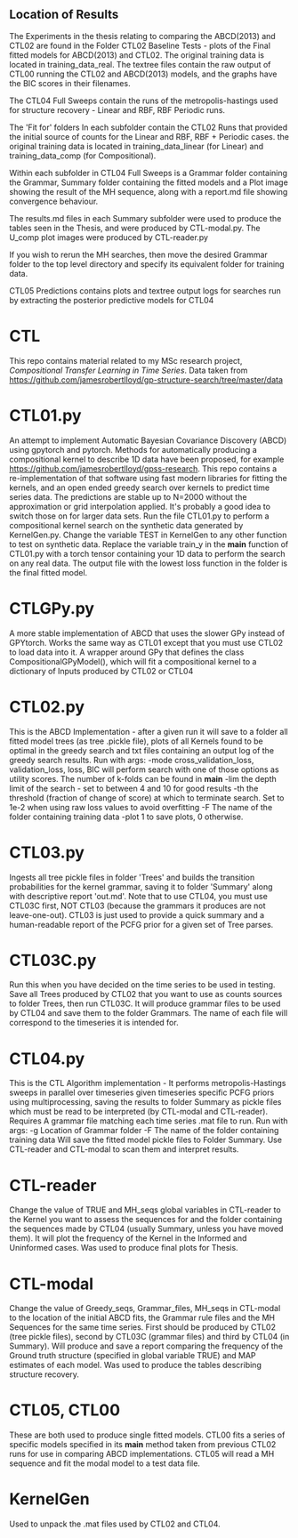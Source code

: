 ## Location of Results

The Experiments in the thesis relating to comparing the ABCD(2013) and CTL02 are found in the Folder CTL02 Baseline Tests - plots of the Final fitted models for ABCD(2013) and CTL02. The original training data is located in training_data_real. The textree files contain the raw output of CTL00 running the CTL02 and ABCD(2013) models, and the graphs have the BIC scores in their filenames.

The CTL04 Full Sweeps contain the runs of the metropolis-hastings used for structure recovery - Linear and RBF, RBF Periodic runs.

The 'Fit for' folders In each subfolder contain the CTL02 Runs that provided the initial source of counts for the Linear and RBF, RBF + Periodic cases. the original training data is located in training_data_linear (for Linear) and training_data_comp (for Compositional).

Within each subfolder in CTL04 Full Sweeps is a Grammar folder containing the Grammar, Summary folder containing the fitted models and a Plot image showing the result of the MH sequence, along with a report.md file showing convergence behaviour.

The results.md files in each Summary subfolder were used to produce the tables seen in the Thesis, and were produced by CTL-modal.py. The U_comp plot images were produced by CTL-reader.py

If you wish to rerun the MH searches, then move the desired Grammar folder to the top level directory and specify its equivalent folder for training data.

CTL05 Predictions contains plots and textree output logs for searches run by extracting the posterior predictive models for CTL04

# CTL
This repo contains material related to my MSc research project, *Compositional Transfer Learning in Time Series*. Data taken from https://github.com/jamesrobertlloyd/gp-structure-search/tree/master/data
# CTL01.py
An attempt to implement Automatic Bayesian Covariance Discovery (ABCD) using gpytorch and pytorch.
Methods for automatically producing a compositional kernel to describe 1D data have been proposed, for example https://github.com/jamesrobertlloyd/gpss-research. This repo contains a re-implementation of that software using fast modern libraries for fitting the kernels, and an open ended greedy search over kernels to predict time series data. The predictions are stable up to N=2000 without the approximation or grid interpolation applied. It's probably a good idea to switch those on for larger data sets.
Run the file CTL01.py to perform a compositional kernel search on the synthetic data generated by KernelGen.py. Change the variable TEST in KernelGen to any other function to test on synthetic data.
Replace the variable train_y in the __main__ function of CTL01.py with a torch tensor containing your 1D data to perform the search on any real data.
The output file with the lowest loss function in the folder is the final fitted model.
# CTLGPy.py
A more stable implementation of ABCD that uses the slower GPy instead of GPYtorch. Works the same way as CTL01 except that you must use CTL02 to load data into it. A wrapper around GPy that defines the class CompositionalGPyModel(), which will fit a compositional kernel to a dictionary of Inputs produced by CTL02 or CTL04
# CTL02.py
This is the ABCD Implementation - after a given run it will save to a folder all fitted model trees (as tree .pickle file), plots of all Kernels found to be optimal in the greedy search and txt files containing an output log of the greedy search results.
Run with args:
-mode cross_validation_loss, validation_loss, loss, BIC will perform search with one of those options as utility scores. The number of k-folds can be found in __main__
-lim the depth limit of the search - set to between 4 and 10 for good results
-th the threshold (fraction of change of score) at which to terminate search. Set to 1e-2 when using raw loss values to avoid overfitting
-F The name of the folder containing training data 
-plot 1 to save plots, 0 otherwise.
# CTL03.py
Ingests all tree pickle files in folder 'Trees' and builds the transition probabilities for the kernel grammar, saving it to folder 'Summary' along with descriptive report 'out.md'. Note that to use CTL04, you must use CTL03C first, NOT CTL03 (because the grammars it produces are not leave-one-out). CTL03 is just used to provide a quick summary and a human-readable report of the PCFG prior for a given set of Tree parses.
# CTL03C.py
Run this when you have decided on the time series to be used in testing. Save all Trees produced by CTL02 that you want to use as counts sources to folder Trees, then run CTL03C. It will produce grammar files to be used by CTL04 and save them to the folder Grammars. The name of each file will correspond to the timeseries it is intended for.
# CTL04.py
This is the CTL Algorithm implementation - It performs metropolis-Hastings sweeps in parallel over timeseries given timeseries specific PCFG priors using multiprocessing, saving the results to folder Summary as pickle files which must be read to be interpreted (by CTL-modal and CTL-reader). Requires A grammar file matching each time series .mat file to run.
Run with args:
-g Location of Grammar folder
-F The name of the folder containing training data
Will save the fitted model pickle files to Folder Summary. Use CTL-reader and CTL-modal to scan them and interpret results.

# CTL-reader
Change the value of TRUE and MH_seqs global variables in CTL-reader to the Kernel you want to assess the sequences for and the folder containing the sequences made by CTL04 (usually Summary, unless you have moved them). It will plot the frequency of the Kernel in the Informed and Uninformed cases. Was used to produce final plots for Thesis.

# CTL-modal
Change the value of Greedy_seqs, Grammar_files, MH_seqs in CTL-modal to the location of the initial ABCD fits, the Grammar rule files and the MH Sequences for the same time series. First should be produced by CTL02 (tree pickle files), second by CTL03C (grammar files) and third by CTL04 (in Summary). Will produce and save a report comparing the frequency of the Ground truth structure (specified in global variable TRUE) and MAP estimates of each model. Was used to produce the tables describing structure recovery.

# CTL05, CTL00
These are both used to produce single fitted models. CTL00 fits a series of specific models specified in its __main__ method taken from previous CTL02 runs for use in comparing ABCD implementations. CTL05 will read a MH sequence and fit the modal model to a test data file.

# KernelGen
Used to unpack the .mat files used by CTL02 and CTL04.